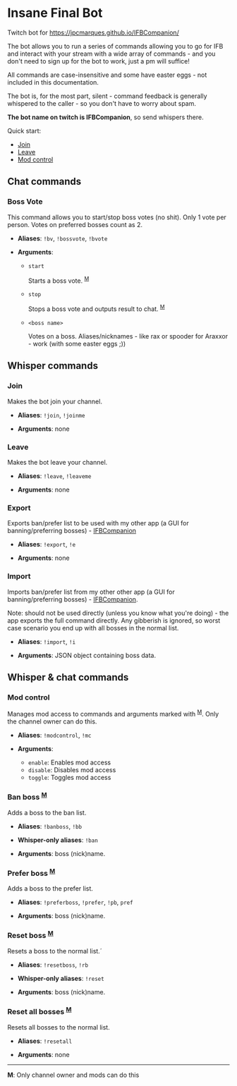 # Insane Final Bot
Twitch bot for https://jpcmarques.github.io/IFBCompanion/ 

The bot allows you to run a series of commands allowing you to go for IFB and interact with your stream with a wide array of commands - and you don't need to sign up for the bot to work, just a pm will suffice!

All commands are case-insensitive and some have easter eggs - not included in this documentation.

The bot is, for the most part, silent - command feedback is generally whispered to the caller - so you don't have to worry about spam.

**The bot name on twitch is IFBCompanion**, so send whispers there.

Quick start:
- [Join](#join)
- [Leave](#leave)
- [Mod control](#mod-control)

## Chat commands 

### Boss Vote

This command allows you to start/stop boss votes (no shit). Only 1 vote per person. Votes on preferred bosses count as 2.

- **Aliases**: `!bv`, `!bossvote`, `!bvote`

- **Arguments**:

  - `start`
  
    Starts a boss vote. <sup>[M](#ModInfo)</sup>

  - `stop`

    Stops a boss vote and outputs result to chat. <sup>[M](#ModInfo)</sup>

  - `<boss name>`

    Votes on a boss. Aliases/nicknames - like rax or spooder for Araxxor - work (with some easter eggs ;))

## Whisper commands

### Join

Makes the bot join your channel.

- **Aliases**: `!join`, `!joinme`

- **Arguments**: none

### Leave

Makes the bot leave your channel.

- **Aliases**: `!leave`, `!leaveme`

- **Arguments**: none

### Export

Exports ban/prefer list to be used with my other app (a GUI for banning/preferring bosses) - [IFBCompanion](https://jpcmarques.github.io/IFBCompanion/)

- **Aliases**: `!export`, `!e`

- **Arguments**: none

### Import

Imports ban/prefer list from my other other app (a GUI for banning/preferring bosses) - [IFBCompanion](https://jpcmarques.github.io/IFBCompanion/). 

Note: should not be used directly (unless you know what you're doing) - the app exports the full command directly. Any gibberish is ignored, so worst case scenario you end up with all bosses in the normal list.

- **Aliases**: `!import`, `!i`

- **Arguments**: JSON object containing boss data.

## Whisper & chat commands

### Mod control

Manages mod access to commands and arguments marked with <sup>[M](#ModInfo)</sup>. Only the channel owner can do this.

- **Aliases**: `!modcontrol`, `!mc`

- **Arguments**: 

  - `enable`: Enables mod access
  - `disable`: Disables mod access
  - `toggle`: Toggles mod access
  

### Ban boss <sup>[M](#ModInfo)</sup>

Adds a boss to the ban list.

- **Aliases**: `!banboss`, `!bb`

- **Whisper-only aliases**: `!ban` 

- **Arguments**: boss (nick)name.

### Prefer boss <sup>[M](#ModInfo)</sup>

Adds a boss to the prefer list.

- **Aliases**: `!preferboss`, `!prefer`, `!pb`, `pref`

- **Arguments**: boss (nick)name.

### Reset boss <sup>[M](#ModInfo)</sup>

Resets a boss to the normal list.´

- **Aliases**: `!resetboss`, `!rb`

- **Whisper-only aliases**: `!reset`

- **Arguments**: boss (nick)name.

### Reset all bosses <sup>[M](#ModInfo)</sup>

Resets all bosses to the normal list.

- **Aliases**: `!resetall`

- **Arguments**: none

<hr>
<a name="ModInfo"><strong>M</strong></a>: Only channel owner and mods can do this